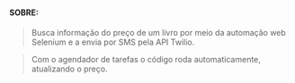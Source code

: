 ### <h4>SOBRE:  </h4>
  <blockquote>Busca informação do preço de um livro por meio da automação web Selenium e a envia por SMS pela API Twilio.</blockquote>
  <blockquote>Com o agendador de tarefas o código roda automaticamente, atualizando o preço.</blockquote>    
  
